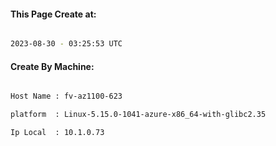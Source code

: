 
   
#### This Page Create at:

```bash

2023-08-30 - 03:25:53 UTC

```

#### Create By Machine:

```bash

Host Name : fv-az1100-623

platform  : Linux-5.15.0-1041-azure-x86_64-with-glibc2.35

Ip Local  : 10.1.0.73

```

